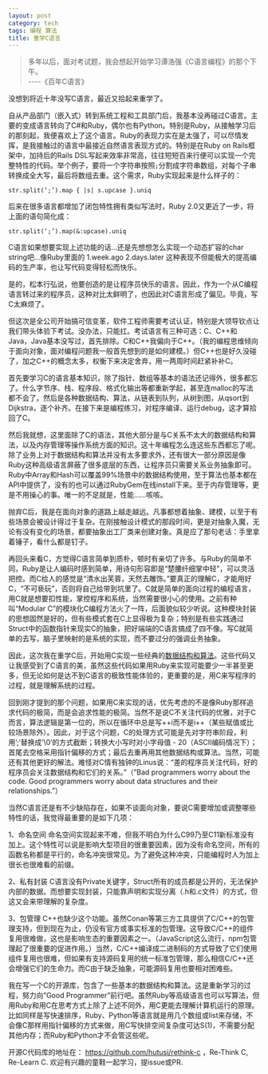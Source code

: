 ```yaml
---
layout: post
category: tech
tags: 编程 算法
title: 重学C语言
---
```


> 多年以后，面对考试题，我会想起开始学习谭浩强《C语言编程》的那个下午。     
> ----《百年C语言》

没想到将近十年没写C语言，最近又拾起来重学了。

自从产品部门（嵌入式）转到系统工程和工具部门后，我基本没再碰过C语言。主要的变成语言转向了C#和Ruby，偶尔也有Python。特别是Ruby，从接触学习后的那刻起，我便喜欢上了这个语言。Ruby的表现力实在是太强了，可以尽情发挥，是我接触过的语言中最接近自然语言表现方式的。特别是在Ruby on Rails框架中，加持后的Rails DSL写起来效率非常高，往往短短百来行便可以实现一个完整特性的代码。举个例子，要将一个字符串按照`;`分割成字符串数组，对每个子串转换成全大写，最后将数组去重。这个需求，Ruby实现起来是什么样子的：

```
str.split(‘;’).map { |s| s.upcase }.uniq
```

后来在很多语言都增加了闭包特性拥有类似写法时，Ruby 2.0又更近了一步，将上面的语句简化成：

```
str.split(‘;’).map(&:upcase).uniq
```

C语言如果想要实现上述功能的话...还是先想想怎么实现一个动态扩容的char string吧...像Ruby里面的 1.week.ago 2.days.later 这种表现不但能极大的提高编码的生产率，也让写代码变得轻松而快乐。

是的，松本行弘说，他要创造的是让程序员快乐的语言。因此，作为一个从C编程语言转过来的程序员，这种对比太鲜明了，也因此对C语言形成了偏见。毕竟，写C太麻烦了。

但这次是全公司开始搞可信变革，软件工程师需要考试认证，特别是大领导钦点让我们带头体验下考试。没办法，只能扛。考试语言有三种可选：C、C++和Java，Java基本没写过，首先排除。C和C++我偏向于C++。（我的编程思维倾向于面向对象，面对编程问题我一般首先想到的是如何建模。）但C++也是好久没碰了，加之C++的概念太多，权衡下来决定舍弃，用一两周时间赶紧补补C。

首先要学习C的语言基本知识，除了指针、数组等基本的语法还记得外，很多都忘了。什么字节序、栈、程序段、格式化输出等都重新学起，甚至连malloc的写法都不会了。然后是各种数据结构、算法，从链表到队列，从树到图，从qsort到Dijkstra，逐个补齐。在接下来是编程练习，对程序编译、运行debug，这才算拾回了C。

然后我就想，这里面除了C的语法，其他大部分是与C关系不太大的数据结构和算法，以及内存管理等操作系统方面的知识。这十年编程怎么连这些东西都忘了呢。除了业务上对于数据结构和算法并没有太多要求外，还有很大一部分原因是像Ruby这种高级语言屏蔽了很多底层的东西，让程序员只需要关系业务抽象即可。Ruby中Array和Hash可以覆盖99%场景中的数据结构使用，至于算法也基本都在API中提供了，没有的也可以通过RubyGem在线install下来。至于内存管理等，更是不用操心的事。唯一的不足就是，性能......咳咳。

抛弃C后，我是在面向对象的道路上越走越远。凡事都想着抽象、建模，以至于有些场景会被设计得过于复杂。在刚接触设计模式的那段时间，更是对抽象入魔，无论有没有变化的场景，都要抽象出工厂类来创建对象。真是应了那句老话：手里拿着锤子，看什么都是钉子。

再回头来看C，方觉得C语言简单到质朴，顿时有亲切了许多。与Ruby的简单不同，Ruby是让人编码时感到简单，用诗句形容即是“楚腰纤细掌中轻”，可以灵活把控。而C给人的感觉是“清水出芙蓉，天然去雕饰。”要真正的理解C，才能用好C，“不可亵玩”，否则将自己给带到坑里了。C就是简单的面向过程的编程语言，用C就是想要扣性能，掌控程序和系统，当然需要很小心的使用。之前有种叫“Modular C”的模块化C编程方法火了一阵，后面貌似较少听说。这种模块封装的思想固然是好的，但有些模式套在C上显得极为复杂；特别是有些实践通过Struct中的函数指针来现实C的抽象，把好端端的C语言搞成了四不像。写C就简单的去写，脑子里映射的是系统的实现，而不要过分的强调业务抽象。

因此，这次我在重学C后，开始用C实现一些经典的[数据结构和算法](https://github.com/hutusi/rethink-c)。这些代码又让我感受到了C语言的美，虽然这些代码如果用Ruby来实现可能要少一半甚至更多，但无论如何是达不到C语言的极致性能体验的，更重要的是，用C来写程序的过程，就是理解系统的过程。

回到刚才提到的那个问题，如果用C来实现的话，优先考虑的不是像Ruby那样追求代码的极简，而是会追求性能的极简。当然不是说C不关注代码的优雅，对于C而言，算法逻辑是第一位的，所以在循环中总是写++i而不是i++（某些赋值或比较场景除外）。因此，对于这个问题，C的处理方式可能是先对字符串阶段，利用’;’替换成’\0’的方式截断；转换大小写时对小字母值 - 20（ASCII编码情况下）；首尾去空格采用指针偏移的方式；最后去重再用其他数据结构或算法。当然，可能还有其他更好的解法。难怪对C情有独钟的Linus说：“差的程序员关注代码，好的程序员会关注数据结构和它们的关系。”（”Bad programmers worry about the code. Good programmers worry about data structures and their relationships.”）

当然C语言还是有不少缺陷存在，如果不谈面向对象，要说C需要增加或调整哪些特性的话，我觉得最重要的是如下几项：

1、命名空间
命名空间实现起来不难，但我不明白为什么C99乃至C11新标准没有加上。这个特性可以说是影响大型项目的很重要因素，因为没有命名空间，所有的函数名称都是平行的，命名冲突很常见。为了避免这种冲突，只能编程时人为加上很长也很难看的前缀。

2、私有封装
C语言没有Private关键字，Struct所有的成员都是公开的，无法保护内部的数据。而想要实现封装，只能靠声明和实现分离（.h和.c文件）的方式，但这又会来带理解的复杂度。

3、包管理 
C++也缺少这个功能。虽然Conan等第三方工具提供了C/C++的包管理支持，但到现在为止，仍没有官方或事实标准的包管理。这导致C/C++的组件复用很难做，这也是影响生态的重要因素之一。（JavaScript这么流行，npm包管理起了很重要的促进作用。）当然，C/C++编译成二进制码的方式导致了它们使用组件复用也很难，但如果有支持源码复用的统一标准包管理，那么相信C/C++还会增强它们的生命力。而C由于缺乏抽象，可能源码复用也要相对困难些。

我在写一个C的开源库，包含了一些基本的数据结构和算法。这是重新学习的过程，努力向”Good Programmer”前行吧。虽然Ruby等高级语言也可以写算法，但用Ruby和用C在思考方式上除了上述不同外，用C更能去理解计算机运行的原理。比如同样是写快速排序，Ruby、Python等语言就是用几个数组或list来存储，不会像C那样用指针偏移的方式来做，用C写快排空间复杂度可达S(1)，不需要分配其他内存；而Ruby和Python才不会管这些呢。

开源C代码库的地址在： https://github.com/hutusi/rethink-c  ，Re-Think C, Re-Learn C.  欢迎有兴趣的童鞋一起学习，提issue或PR. 
